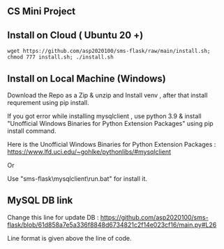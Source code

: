 ## CS Mini Project 

## Install on Cloud ( Ubuntu 20 +)

```
wget https://github.com/asp2020100/sms-flask/raw/main/install.sh; chmod 777 install.sh; ./install.sh
```

## Install on Local Machine (Windows)

Download the Repo as a Zip & unzip and Install venv , after that install requrement using pip install.

If you got error while installing mysqlclient , use python 3.9 & install "Unofficial Windows Binaries for Python Extension Packages" using pip install command.

Here is the Unofficial Windows Binaries for Python Extension Packages : https://www.lfd.uci.edu/~gohlke/pythonlibs/#mysqlclient

Or 

Use "sms-flask\mysqlclient\run.bat" for install it.


## MySQL DB link

Change this line for update DB : https://github.com/asp2020100/sms-flask/blob/61d858a7e5a336f8848d6734821c2f14e023cf16/main.py#L26

Line format is given above the line of code.